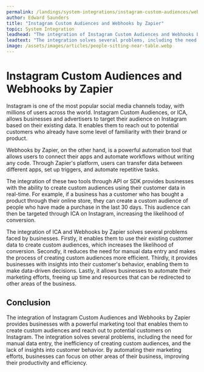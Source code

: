 ```yaml
---
permalink: /landings/system-integrations/instagram-custom-audiences/webhooks-by-zapier
author: Edward Saunders
title: "Instagram Custom Audiences and Webhooks by Zapier"
topic: System Integration
leadhead: "The integration of Instagram Custom Audiences and Webhooks by Zapier provides businesses with a powerful marketing tool that enables them to create custom audiences and reach out to potential customers on Instagram"
leadtext: "The integration solves several problems, including the need for manual data entry, the inefficiency of creating custom audiences, and the lack of insights into customer behavior. By automating their marketing efforts, businesses can focus on other areas of their business, improving their productivity and efficiency."
image: /assets/images/articles/people-sitting-near-table.webp
---
```

<div class="arttext">	<h1>Instagram Custom Audiences and Webhooks by Zapier</h1>
	<p>Instagram is one of the most popular social media channels today, with millions of users across the world. Instagram Custom Audiences, or ICA, allows businesses and advertisers to target their audience on Instagram based on their existing data. It enables them to reach out to potential customers who already have some level of familiarity with their brand or product.</p>
	<p>Webhooks by Zapier, on the other hand, is a powerful automation tool that allows users to connect their apps and automate workflows without writing any code. Through Zapier's platform, users can transfer data between different apps, set up triggers, and automate repetitive tasks.</p>
	<p>The integration of these two tools through API or SDK provides businesses with the ability to create custom audiences using their customer data in real-time. For example, if a business has a customer who has bought a product through their online store, they can create a custom audience of people who have made a purchase in the last 30 days. This audience can then be targeted through ICA on Instagram, increasing the likelihood of conversion.</p>
	<p>The integration of ICA and Webhooks by Zapier solves several problems faced by businesses. Firstly, it enables them to use their existing customer data to create custom audiences, which increases the likelihood of conversion. Secondly, it reduces the need for manual data entry and makes the process of creating custom audiences more efficient. Thirdly, it provides businesses with insights into their customer's behavior, enabling them to make data-driven decisions. Lastly, it allows businesses to automate their marketing efforts, freeing up time and resources that can be redirected to other areas of the business.</p>
	<h2>Conclusion</h2>
	<p>The integration of Instagram Custom Audiences and Webhooks by Zapier provides businesses with a powerful marketing tool that enables them to create custom audiences and reach out to potential customers on Instagram. The integration solves several problems, including the need for manual data entry, the inefficiency of creating custom audiences, and the lack of insights into customer behavior. By automating their marketing efforts, businesses can focus on other areas of their business, improving their productivity and efficiency. </p>
</div>